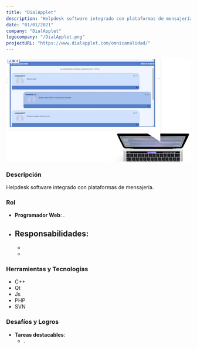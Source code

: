 ```yaml
---
title: "DialApplet"
description: "Helpdesk software integrado con plataformas de mensajería."
date: "01/01/2021"
company: "DialApplet"
logocompany: "/DialApplet.png"
projectURL: "https://www.dialapplet.com/omnicanalidad/"
---
```

![DialApplet](/public/DialAppletChat.png)

### Descripción

Helpdesk software integrado con plataformas de mensajería.

### Rol

- **Programador Web**: .
- **Responsabilidades**:
  - 
  - 
  - 

### Herramientas y Tecnologías

- C++
- Qt
- Js
- PHP
- SVN

### Desafíos y Logros

- **Tareas destacables**:
  - .
